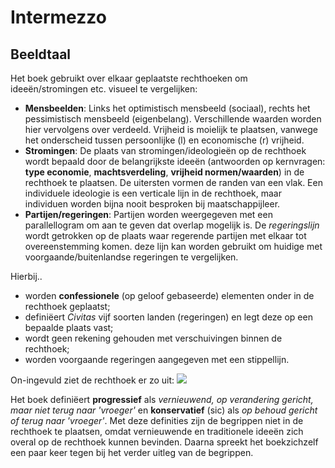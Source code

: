 # Intermezzo


## Beeldtaal

Het boek gebruikt over elkaar geplaatste rechthoeken om ideeën/stromingen etc. visueel te vergelijken:
  * **Mensbeelden**: Links het optimistisch mensbeeld (sociaal), rechts het pessimistisch mensbeeld (eigenbelang). Verschillende waarden worden hier vervolgens over verdeeld. Vrijheid is moielijk te plaatsen, vanwege het onderscheid tussen persoonlijke (l) en economische (r) vrijheid.
  * **Stromingen**: De plaats van stromingen/ideologieën op de rechthoek wordt bepaald door de belangrijkste ideeën (antwoorden op kernvragen: **type economie**, **machtsverdeling**, **vrijheid normen/waarden**) in de rechthoek te plaatsen. De uitersten vormen de randen van een vlak. Een individuele ideologie is een verticale lijn in de rechthoek, maar individuen worden bijna nooit besproken bij maatschappijleer.
  * **Partijen/regeringen**: Partijen worden weergegeven met een parallellogram om aan te geven dat overlap mogelijk is. De *regeringslijn* wordt getrokken op de plaats waar regerende partijen met elkaar tot overeenstemming komen. deze lijn kan worden gebruikt om huidige met voorgaande/buitenlandse regeringen te vergelijken.

Hierbij..
  * worden **confessionele** (op geloof gebaseerde) elementen onder in de rechthoek geplaatst;
  * definiëert *Civitas* vijf soorten landen (regeringen) en legt deze op een bepaalde plaats vast;
  * wordt geen rekening gehouden met verschuivingen binnen de rechthoek;
  * worden voorgaande regeringen aangegeven met een stippellijn.

On-ingevuld ziet de rechthoek er zo uit:
<img src="https://i.imgur.com/qLEx4tX.png">

Het boek definiëert **progressief** als *vernieuwend, op verandering gericht, maar niet terug naar 'vroeger'* en **konservatief** (sic) als *op behoud gericht of terug naar 'vroeger'*. Met deze definities zijn de begrippen niet in de rechthoek te plaatsen, omdat vernieuwende en traditionele ideeën zich overal op de rechthoek kunnen bevinden. Daarna spreekt het boekzichzelf een paar keer tegen bij het verder uitleg van de begrippen.
